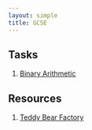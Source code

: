 ```yaml
---
layout: simple
title: GCSE
---
```


## Tasks

1. [Binary Arithmetic](resources/Binary_arithmetic.xlsx)

## Resources

1. [Teddy Bear Factory](resources/teddy_bear_factory.docx)